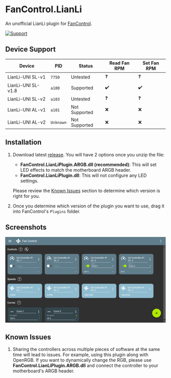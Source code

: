# FanControl.LianLi

An unofficial LianLi plugin for [FanControl](https://github.com/Rem0o/FanControl.Releases).

[![Support](https://img.shields.io/badge/Support-Buy_Me_A_Coffee-yellow?style=for-the-badge&logo=buy%20me%20a%20coffee&color=FFDD00)](https://www.buymeacoffee.com/CameronHalter)

## Device Support

| Device                          | PID        | Status                          | Read Fan RPM | Set Fan RPM |
| ------------------------------- | ---------- | ------------------------------- | ------------ | ----------- |
| LianLi-UNI SL-v1                | `7750`     | Untested                        | ❓           | ❓          |
| LianLi-UNI SL-v1.8              | `a100`     | Supported                       | ✔️          | ✔️          |
| LianLi-UNI SL-v2                | `a103`     | Untested                        | ❓           | ❓          |
| LianLi-UNI AL-v1                | `a101`     | Not Supported                   | ❌          | ❌          |
| LianLi-UNI AL-v2                | `Unknown`  | Not Supported                   | ❌          | ❌          |

## Installation

1. Download latest [release](https://github.com/EightB1ts/FanControl.LianLi/releases). You will have 2 options once you unzip the file:
    - **FanControl.LianLiPlugin.ARGB.dll (recommended)**: This will set LED effects to match the motherboard ARGB header.
    - **FanControl.LianLiPlugin.dll**: This will not configure any LED settings.

    Please review the [Known Issues](https://github.com/EightB1ts/FanControl.LianLi#known-issues) section to determine which version is right for you.

2. Once you determine which version of the plugin you want to use, drag it into FanControl's `Plugins` folder.

## Screenshots

![Screenshot 1](https://raw.githubusercontent.com/EightB1ts/FanControl.LianLi/main/images/Screenshot1.PNG)

## Known Issues

1. Sharing the controllers across multiple pieces of software at the same time will lead to issues. For example, using this plugin along with OpenRGB. If you want to dynamically change the RGB, please use **FanControl.LianLiPlugin.ARGB.dll** and connect the controller to your motherboard's ARGB header.

